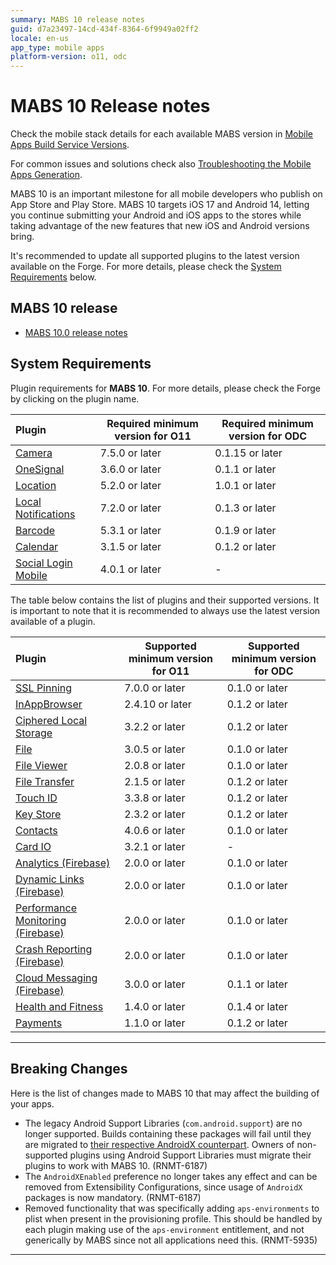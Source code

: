 ```yaml
---
summary: MABS 10 release notes
guid: d7a23497-14cd-434f-8364-6f9949a02ff2
locale: en-us
app_type: mobile apps
platform-version: o11, odc
---
```


# MABS 10 Release notes

<div class="info">

Check the mobile stack details for each available MABS version in [Mobile Apps Build Service Versions](../mabs-versions.md).
</div>

<div class="info">

For common issues and solutions check also [Troubleshooting the Mobile Apps Generation](https://success.outsystems.com/Support/Enterprise_Customers/Troubleshooting/Troubleshooting_the_Mobile_Apps_Generation).
</div>

MABS 10 is an important milestone for all mobile developers who publish on App Store and Play Store. MABS 10 targets iOS 17 and Android 14, letting you continue submitting your Android and iOS apps to the stores while taking advantage of the new features that new iOS and Android versions bring.

<div class="warning">

It's recommended to update all supported plugins to the latest version available on the Forge. For more details, please check the [System Requirements](#system-requirements) below.

</div>

## MABS 10 release

* [MABS 10.0 release notes](10.0/10.0.md)

## System Requirements

Plugin requirements for **MABS 10**. For more details, please check the Forge by clicking on the plugin name.

|Plugin|Required minimum version for O11|Required minimum version for ODC|
|:---|---|---|
|[Camera](https://www.outsystems.com/forge/component-versions/1390)|7.5.0 or later|0.1.15 or later|
|[OneSignal](https://www.outsystems.com/forge/component-versions/2119)|3.6.0 or later|0.1.1 or later|
|[Location](https://www.outsystems.com/forge/component-overview/1395/location-plugin)|5.2.0 or later|1.0.1 or later|
|[Local Notifications](https://www.outsystems.com/forge/component-overview/1541/local-notifications-plugin)|7.2.0 or later|0.1.3 or later|
|[Barcode](https://www.outsystems.com/forge/component-overview/1403/barcode-plugin)|5.3.1 or later|0.1.9 or later|
|[Calendar](https://www.outsystems.com/forge/component-versions/1566)|3.1.5 or later|0.1.2 or later|
|[Social Login Mobile](https://www.outsystems.com/forge/component-versions/7895)|4.0.1 or later|-|

The table below contains the list of plugins and their supported versions. It is important to note that it is recommended to always use the latest version available of a plugin.

|Plugin|Supported minimum version for O11|Supported minimum version for ODC|
|:---|---|---|
|[SSL Pinning](https://www.outsystems.com/forge/component-versions/1873)|7.0.0 or later|0.1.0 or later|
|[InAppBrowser](https://www.outsystems.com/forge/component-versions/1558)|2.4.10 or later|0.1.2 or later|
|[Ciphered Local Storage](https://www.outsystems.com/forge/component-versions/1500)|3.2.2 or later|0.1.2 or later|
|[File](https://www.outsystems.com/forge/component-versions/1633)|3.0.5 or later|0.1.0 or later|
|[File Viewer](https://www.outsystems.com/forge/component-versions/1606)|2.0.8 or later|0.1.0 or later|
|[File Transfer](https://www.outsystems.com/forge/component-versions/1409)|2.1.5 or later|0.1.2 or later|
|[Touch ID](https://www.outsystems.com/forge/component-versions/1431)|3.3.8 or later|0.1.2 or later|
|[Key Store](https://www.outsystems.com/forge/component-versions/1550)|2.3.2 or later|0.1.2 or later|
|[Contacts](https://www.outsystems.com/forge/component-versions/1394)|4.0.6 or later|0.1.0 or later|
|[Card IO](https://www.outsystems.com/forge/component-versions/1438)|3.2.1 or later|-|
|[Analytics (Firebase)](https://www.outsystems.com/forge/component-versions/10704)|2.0.0 or later|0.1.0 or later|
|[Dynamic Links (Firebase)](https://www.outsystems.com/forge/component-versions/10988)|2.0.0 or later|0.1.0 or later|
|[Performance Monitoring (Firebase)](https://www.outsystems.com/forge/component-versions/10706)|2.0.0 or later|0.1.0 or later|
|[Crash Reporting (Firebase)](https://www.outsystems.com/forge/component-versions/10705)|2.0.0 or later|0.1.0 or later|
|[Cloud Messaging (Firebase)](https://www.outsystems.com/forge/component-versions/12174)|3.0.0 or later|0.1.1 or later|
|[Health and Fitness](https://www.outsystems.com/forge/component-versions/11715)|1.4.0 or later|0.1.4 or later|
|[Payments](https://www.outsystems.com/forge/component-versions/13678)|1.1.0 or later|0.1.2 or later|

-----

## Breaking Changes

Here is the list of changes made to MABS 10 that may affect the building of your apps.

* The legacy Android Support Libraries (`com.android.support`) are no longer supported. Builds containing these packages will fail until they are migrated to [their respective AndroidX counterpart](https://developer.android.com/jetpack/androidx/migrate/artifact-mappings). Owners of non-supported plugins using Android Support Libraries must migrate their plugins to work with MABS 10. (RNMT-6187)
* The `AndroidXEnabled` preference no longer takes any effect and can be removed from Extensibility Configurations, since usage of `AndroidX` packages is now mandatory. (RNMT-6187)
* Removed functionality that was specifically adding `aps-environments` to plist when present in the provisioning profile. This should be handled by each plugin making use of the `aps-environment` entitlement, and not generically by MABS since not all applications need this. (RNMT-5935)


-----
